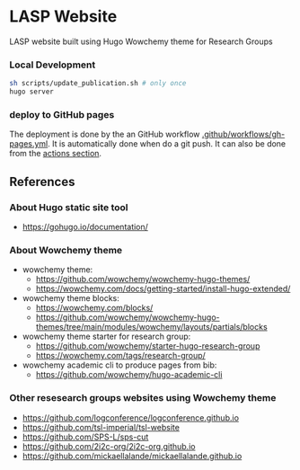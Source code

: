 # LASP Website

LASP website built using Hugo Wowchemy theme for Research Groups

### Local Development

```bash
sh scripts/update_publication.sh # only once
hugo server
```

### deploy to GitHub pages

The deployment is done by the an GitHub workflow [.github/workflows/gh-pages.yml](.github/workflows/gh-pages.yml).
It is automatically done when do a git push. It can also be done from the [actions section](https://github.com/LASP-UCL/lasp-ucl.github.io/actions).

## References

### About Hugo static site tool

- <https://gohugo.io/documentation/>

### About Wowchemy theme

- wowchemy theme:
  - <https://github.com/wowchemy/wowchemy-hugo-themes/>
  - <https://wowchemy.com/docs/getting-started/install-hugo-extended/>
- wowchemy theme blocks:
  - <https://wowchemy.com/blocks/>
  - <https://github.com/wowchemy/wowchemy-hugo-themes/tree/main/modules/wowchemy/layouts/partials/blocks>
- wowchemy theme starter for research group:
  - <https://github.com/wowchemy/starter-hugo-research-group>
  - <https://wowchemy.com/tags/research-group/>
- wowchemy academic cli to produce pages from bib:
  - <https://github.com/wowchemy/hugo-academic-cli>

### Other resesearch groups websites using Wowchemy theme

- <https://github.com/logconference/logconference.github.io>
- <https://github.com/tsl-imperial/tsl-website>
- <https://github.com/SPS-L/sps-cut>
- <https://github.com/2i2c-org/2i2c-org.github.io>
- <https://github.com/mickaellalande/mickaellalande.github.io>
